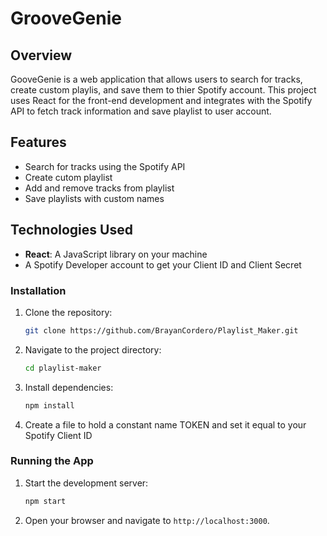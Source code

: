 # GrooveGenie

## Overview

GooveGenie is a web application that allows users to search for tracks, create custom playlis, and save them to thier Spotify account. This project uses React for the front-end development and integrates with the Spotify API to fetch track information and save playlist to user account.

## Features

- Search for tracks using the Spotify API
- Create cutom playlist
- Add and remove tracks from playlist
- Save playlists with custom names

## Technologies Used

- **React**: A JavaScript library on your machine
- A Spotify Developer account to get your Client ID and Client Secret

### Installation

1. Clone the repository:

   ```bash
   git clone https://github.com/BrayanCordero/Playlist_Maker.git
   ```

2. Navigate to the project directory:

   ```bash
   cd playlist-maker
   ```

3. Install dependencies:

   ```bash
   npm install
   ```

4. Create a file to hold a constant name TOKEN and set it equal to your Spotify Client ID

### Running the App

1. Start the development server:

   ```bash
   npm start
   ```

2. Open your browser and navigate to `http://localhost:3000`.
